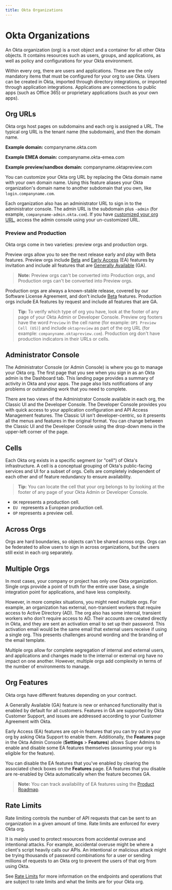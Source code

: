 ```yaml
---
title: Okta Organizations
---
```


# Okta Organizations
An Okta organization (org) is a root object and a container for all other Okta objects. It contains resources such as users, groups, and applications, as well as policy and configurations for your Okta environment.

Within every org, there are users and applications. These are the only mandatory items that must be configured for your org to use Okta. Users can be created in Okta, imported through directory integrations, or imported through application integrations. Applications are connections to public apps (such as Office 365) or proprietary applications (such as your own apps).

## Org URLs
Okta orgs host pages on subdomains and each org is assigned a URL. The typical org URL is the tenant name (the subdomain), and then the domain name.

**Example domain:** companyname.okta.com

**Example EMEA domain:** companyname.okta-emea.com

**Example preview/sandbox domain:** companyname.oktapreview.com

You can customize your Okta org URL by replacing the Okta domain name with your own domain name. Using this feature aliases your Okta organization's domain name to another subdomain that you own, like `login.companyname.com`.

Each organization also has an administrator URL to sign in to the administrator console. The admin URL is the subdomain plus `-admin` (for example, `companyname-admin.okta.com`). If you have [customized your org URL](/docs/guides/custom-url-domain/overview/), access the admin console using your un-customized URL.

### Preview and Production
Okta orgs come in two varieties: preview orgs and production orgs.

Preview orgs allow you to see the next release early and play with Beta features. Preview orgs include [Beta](/docs/reference/releases-at-okta/#beta) and [Early Access](/docs/reference/releases-at-okta/#early-access-ea) (EA) features by invitation and include all features that are [Generally Available](/docs/reference/releases-at-okta/#general-availability-ga) (GA).

> **Note:** Preview orgs can't be converted into Production orgs, and Production orgs can't be converted into Preview orgs.

Production orgs are always a known-stable release, covered by our Software License Agreement, and don't include [Beta](/docs/reference/releases-at-okta/#beta) features. Production orgs include EA features by request and include all features that are GA.

> **Tip:** To verify which type of org you have, look at the footer of any page of your Okta Admin or Developer Console. Preview org footers have the word `Preview` in the cell name (for example: `OP1 Preview Cell (US)`) and include `oktapreview` as part of the org URL (for example: `companyname.oktapreview.com`). Production org don't have production indicators in their URLs or cells.

## Administrator Console
The Administrator Console (or Admin Console) is where you go to manage your Okta org. The first page that you see when you sign in as an Okta admin is the Dashboard tab. This landing page provides a summary of activity in Okta and your apps. The page also lists notifications of any problems or outstanding work that you need to complete.

There are two views of the Administrator Console available in each org, the Classic UI and the Developer Console. The Developer Console provides you with quick access to your application configuration and API Access Management features. The Classic UI isn't developer-centric, so it presents all the menus and features in the original format. You can change between the Classic UI and the Developer Console using the drop-down menu in the upper-left corner of the page.

## Cells
Each Okta org exists in a specific segment (or "cell") of Okta's infrastructure. A cell is a conceptual grouping of Okta's public-facing services and UI for a subset of orgs. Cells are completely independent of each other and of feature redundancy to ensure availability.

> **Tip:** You can locate the cell that your org belongs to by looking at the footer of any page of your Okta Admin or Developer Console.

* `OK` represents a production cell.
* `EU ` represents a European production cell.
* `OP` represents a preview cell.

## Across Orgs
Orgs are hard boundaries, so objects can't be shared across orgs. Orgs can be federated to allow users to sign in across organizations, but the users still exist in each org separately.

## Multiple Orgs
In most cases, your company or project has only one Okta organization. Single orgs provide a point of truth for the entire user base, a single integration point for applications, and have less complexity. 

However, in more complex situations, you might need multiple orgs. For example, an organization has external, non-transient workers that require access to Active Directory (AD). The org also has some internal, transient workers who don't require access to AD. Their accounts are created directly in Okta, and they are sent an activation email to set up their password. This activation email would be the same email that external users receive if using a single org. This presents challenges around wording and the branding of the email template. 

Multiple orgs allow for complete segregation of internal and external users, and applications and changes made to the internal or external org have no impact on one another. However, multiple orgs add complexity in terms of the number of environments to manage.

## Org Features
Okta orgs have different features depending on your contract.

A Generally Available (GA) feature is new or enhanced functionality that is enabled by default for all customers. Features in GA are supported by Okta Customer Support, and issues are addressed according to your Customer Agreement with Okta.

Early Access (EA) features are opt-in features that you can try out in your org by asking Okta Support to enable them. Additionally, the **Features** page in the Okta Admin Console (**Settings** > **Features**) allows Super Admins to enable and disable some EA features themselves (assuming your org is eligible for the feature). 

You can disable the EA features that you've enabled by clearing the associated check boxes on the **Features** page. EA features that you disable are re-enabled by Okta automatically when the feature becomes GA.

> **Note:** You can track availability of EA features using the [Product Roadmap](https://support.okta.com/help/OktaProductRoadMap).

## Rate Limits
Rate limiting controls the number of API requests that can be sent to an organization in a given amount of time. Rate limits are enforced for every Okta org.

It is mainly used to protect resources from accidental overuse and intentional attacks. For example, accidental overuse might be where a client's script heavily calls our APIs. An intentional or malicious attack might be trying thousands of password combinations for a user or sending millions of requests to an Okta org to prevent the users of that org from using Okta. 

See [Rate Limits](/docs/reference/rate-limits/) for more information on the endpoints and operations that are subject to rate limits and what the limits are for your Okta org.
